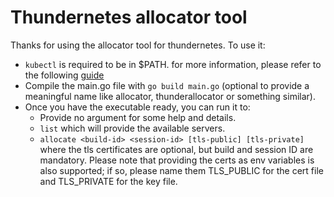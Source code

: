# Thundernetes allocator tool

Thanks for using the allocator tool for thundernetes. To use it:
- `kubectl` is required to be in $PATH. for more information, please refer to the following [guide](https://kubernetes.io/docs/tasks/tools/#kubectl)  
- Compile the main.go file with `go build main.go` (optional to provide a meaningful name like allocator, thunderallocator or something similar).
- Once you have the executable ready, you can run it to: 
    - Provide no argument for some help and details.
    - `list` which will provide the available servers.
    - `allocate <build-id> <session-id> [tls-public] [tls-private]` where the tls certificates are optional, but build and session ID are mandatory. Please note that providing the certs as env variables is also supported; if so, please name them TLS_PUBLIC for the cert file and TLS_PRIVATE for the key file.
